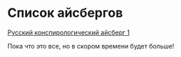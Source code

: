 # Список айсбергов

[Русский конспирологический айсберг 1](айсберги/Русский%20конспирологический%20айсберг%201.md)


Пока что это все, но в скором времени будет больше!
